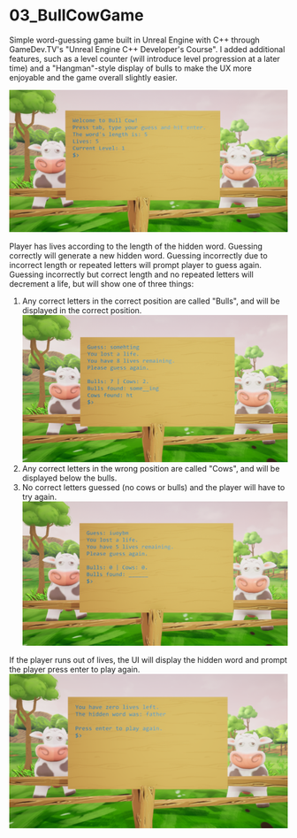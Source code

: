 # 03_BullCowGame

Simple word-guessing game built in Unreal Engine with C++ through GameDev.TV's "Unreal Engine C++ Developer's Course". I added additional features, such as a level counter (will introduce level progression at a later time) and a "Hangman"-style display of bulls to make the UX more enjoyable and the game overall slightly easier. 

![Title screen shot](/Screenshots/title-screen-screenshot.PNG)

Player has lives according to the length of the hidden word. Guessing correctly will generate a new hidden word. Guessing incorrectly due to incorrect length or repeated letters will prompt player to guess again. Guessing incorrectly but correct length and no repeated letters will decrement a life, but will show one of three things: 
1. Any correct letters in the correct position are called "Bulls", and will be displayed in the correct position.
![Bulls and Cows Displayed](/Screenshots/bulls-cows-displayed.PNG)
2. Any correct letters in the wrong position are called "Cows", and will be displayed below the bulls. 
3. No correct letters guessed (no cows or bulls) and the player will have to try again.
![No Bulls or Cows](/Screenshots/no-bulls-cows.PNG)

If the player runs out of lives, the UI will display the hidden word and prompt the player press enter to play again.
![Game Over Screen](/Screenshots/game-over-screen.PNG)